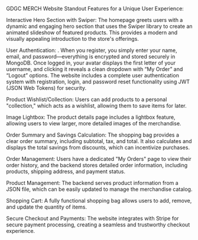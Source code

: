 GDGC MERCH Website
Standout Features for a Unique User Experience:

Interactive Hero Section with Swiper: The homepage greets users with a dynamic and engaging hero section that uses the Swiper library to create an animated slideshow of featured products. This provides a modern and visually appealing introduction to the store's offerings.

User Authentication: . When you register, you simply enter your name, email, and password—everything is encrypted and stored securely in MongoDB. Once logged in, your avatar displays the first letter of your username, and clicking it reveals a clean dropdown with “My Order” and “Logout” options. The website includes a complete user authentication system with registration, login, and password reset functionality using JWT (JSON Web Tokens) for security.

Product Wishlist/Collection: Users can add products to a personal "collection," which acts as a wishlist, allowing them to save items for later.

Image Lightbox: The product details page includes a lightbox feature, allowing users to view larger, more detailed images of the merchandise.

Order Summary and Savings Calculation: The shopping bag provides a clear order summary, including subtotal, tax, and total. It also calculates and displays the total savings from discounts, which can incentivize purchases.

Order Management: Users have a dedicated "My Orders" page to view their order history, and the backend stores detailed order information, including products, shipping address, and payment status.

Product Management: The backend serves product information from a JSON file, which can be easily updated to manage the merchandise catalog.

Shopping Cart: A fully functional shopping bag allows users to add, remove, and update the quantity of items.

Secure Checkout and Payments: The website integrates with Stripe for secure payment processing, creating a seamless and trustworthy checkout experience.
